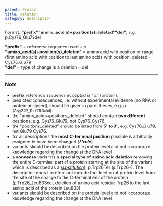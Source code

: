 ```yaml
---
parent: Protein
title: deletion
category: description
---
```


Format:  **"prefix""amino_acid(s)+position(s)_deleted""del"**,  e.g. p.Cys76\_Glu79del

**"prefix"**  =  reference sequence used  =  p.<br>
**"amino_acid(s)+position(s)_deleted"**  =  amino acid with position or range (first amino acid with position to last amino acids with position) deleted  =  Cys76\_Glu79<br>
**"del"**  =  type of change is a deletion =  del

---

### Note

*	**prefix** reference sequence accepted is "p." (protein).
*	predicted consequences, i.e. without experimental evidence (no RNA or protein analysed), should be given in parentheses, e.g. p.(Arg727\_Ser783del).
*	the "amino\_acids+positions\_deleted" should contain **two different** positions, e.g. Cys76\_Glu79, not Cys76\_Cys76.
*	the "positions\_deleted" should be listed from **5' to 3'**, e.g. Cys76\_Glu79, not Glu79\_Cys76.
*	for all descriptions the **most C-terminal position** possible is arbitrarily assigned to have been changed (_**3'rule**_)
*	variants should be described on the protein level and not incorporate knowledge regarding the change at the DNA level
*   a **nonsense** variant is a **special type of amino acid deletion** removing the entire C-terminal part of a protein starting at the site of the variant which is described as a [_substitution_](/recommendations/protein/variant/substitution)); p.Trp26Ter (p.Trp26*). The description does therefore not include the deletion at protein level from the site of the change to the C-terminal end of the protein (p.Trp26\_Leu833del, deletion of amino acid residue Trp26 to the last amino acid of the protein Leu833).
*	variants should be described on the protein level and not incorporate knowledge regarding the change at the DNA level
